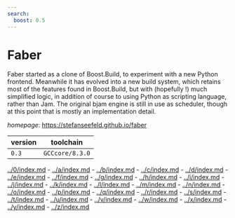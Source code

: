 ```yaml
---
search:
  boost: 0.5
---
```

# Faber

Faber started as a clone of Boost.Build, to experiment with a  new Python frontend. Meanwhile it has evolved into a new build system, which  retains most of the features found in Boost.Build, but with (hopefully !) much  simplified logic, in addition of course to using Python as scripting language,  rather than Jam. The original bjam engine is still in use as scheduler, though  at this point that is mostly an implementation detail.

*homepage*: <https://stefanseefeld.github.io/faber>

version | toolchain
--------|----------
``0.3`` | ``GCCcore/8.3.0``

[../0/index.md](0) - [../a/index.md](a) - [../b/index.md](b) - [../c/index.md](c) - [../d/index.md](d) - [../e/index.md](e) - [../f/index.md](f) - [../g/index.md](g) - [../h/index.md](h) - [../i/index.md](i) - [../j/index.md](j) - [../k/index.md](k) - [../l/index.md](l) - [../m/index.md](m) - [../n/index.md](n) - [../o/index.md](o) - [../p/index.md](p) - [../q/index.md](q) - [../r/index.md](r) - [../s/index.md](s) - [../t/index.md](t) - [../u/index.md](u) - [../v/index.md](v) - [../w/index.md](w) - [../x/index.md](x) - [../y/index.md](y) - [../z/index.md](z)

